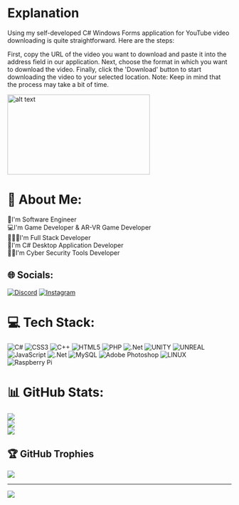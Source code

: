# Explanation
Using my self-developed C# Windows Forms application for YouTube video downloading is quite straightforward. Here are the steps:

First, copy the URL of the video you want to download and paste it into the address field in our application.
Next, choose the format in which you want to download the video.
Finally, click the 'Download' button to start downloading the video to your selected location.
Note: Keep in mind that the process may take a bit of time.

<img src="C:\Users\coderpsycho\Desktop\Admin/Adsız.png" alt="alt text" width="320" height="180">


# 💫 About Me:
💎I'm Software Engineer<br>💻I'm Game Developer & AR-VR Game Developer<br>👨🏻‍💻I'm Full Stack Developer<br>👾I'm C# Desktop Application Developer<br>🕵🏻I'm Cyber Security Tools Developer


## 🌐 Socials:
[![Discord](https://img.shields.io/badge/Discord-%237289DA.svg?logo=discord&logoColor=white)](https://discord.gg/_𝖈𝖔𝖉𝖊𝖗𝖕𝖘𝖞𝖈𝖍𝖔#9517) [![Instagram](https://img.shields.io/badge/Instagram-%23E4405F.svg?logo=Instagram&logoColor=white)](https://instagram.com/kerim_boztepe8118) 

# 💻 Tech Stack:
![C#](https://img.shields.io/badge/c%23-%23239120.svg?style=for-the-badge&logo=c-sharp&logoColor=white) ![CSS3](https://img.shields.io/badge/css3-%231572B6.svg?style=for-the-badge&logo=css3&logoColor=white) ![C++](https://img.shields.io/badge/c++-%2300599C.svg?style=for-the-badge&logo=c%2B%2B&logoColor=white) ![HTML5](https://img.shields.io/badge/html5-%23E34F26.svg?style=for-the-badge&logo=html5&logoColor=white) ![PHP](https://img.shields.io/badge/php-%23777BB4.svg?style=for-the-badge&logo=php&logoColor=white) ![.Net](https://img.shields.io/badge/.NET-5C2D91?style=for-the-badge&logo=.net&logoColor=white) ![UNITY](https://img.shields.io/badge/Unity-%2320232a.svg?style=for-the-badge&logo=unity&logoColor=white) ![UNREAL](https://img.shields.io/badge/unreal-%2320232a.svg?style=for-the-badge&logo=unreal-engine&logoColor=white) ![JavaScript](https://img.shields.io/badge/javascript-%23323330.svg?style=for-the-badge&logo=javascript&logoColor=%23F7DF1E) ![.Net](https://img.shields.io/badge/.NET-5C2D91?style=for-the-badge&logo=.net&logoColor=white) ![MySQL](https://img.shields.io/badge/mysql-%2300f.svg?style=for-the-badge&logo=mysql&logoColor=white) ![Adobe Photoshop](https://img.shields.io/badge/adobephotoshop-%2331A8FF.svg?style=for-the-badge&logo=adobephotoshop&logoColor=white) ![LINUX](https://img.shields.io/badge/Linux-FCC624?style=for-the-badge&logo=linux&logoColor=black) ![Raspberry Pi](https://img.shields.io/badge/-RaspberryPi-C51A4A?style=for-the-badge&logo=Raspberry-Pi)
# 📊 GitHub Stats:
![](https://github-readme-stats.vercel.app/api?username=coderpsycho81&theme=onedark&hide_border=false&include_all_commits=true&count_private=true)<br/>
![](https://github-readme-streak-stats.herokuapp.com/?user=coderpsycho81&theme=onedark&hide_border=false)<br/>
![](https://github-readme-stats.vercel.app/api/top-langs/?username=coderpsycho81&theme=onedark&hide_border=false&include_all_commits=true&count_private=true&layout=compact)

## 🏆 GitHub Trophies
![](https://github-profile-trophy.vercel.app/?username=coderpsycho81&theme=onedark&no-frame=false&no-bg=true&margin-w=4)

---
[![](https://visitcount.itsvg.in/api?id=coderpsycho81&icon=0&color=0)](https://visitcount.itsvg.in)

<!-- Proudly created with GPRM ( https://gprm.itsvg.in ) -->

